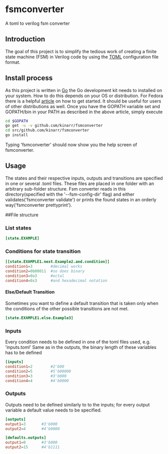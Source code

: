 # fsmconverter
A toml to  verilog fsm converter

## Introduction
The goal of this project is to simplify the tedious work of creating a finite state machine (FSM) in Verilog code by using the [TOML](https://github.com/toml-lang/toml "Tom's Obvious, Minimal Language") configuration file format.

## Install process
As this project is written in [Go](https://golang.org/ "The Go Programming Language") the Go development kit needs to installed on your system. How to do this depends on your OS or distribution.
For Fedora there is a helpful [article](https://developer.fedoraproject.org/tech/languages/go/go-installation.html) on how to get started. It should be useful for users of other distributions as well.
Once you have the GOPATH variable set and GOPATH/bin in your PATH as described in the above article,   simply execute
```sh
cd $GOPATH
go get -u -v github.com/kinarr/fsmconverter
cd src/github.com/kinarr/fsmconverter
go install
```
Typing 'fsmconverter' should now show you the help screen of fsmconverter.

## Usage
The states and their respective inputs, outputs and transitions are specified in one or several .toml files. These files are placed in one folder with an arbitrary sub-folder structure. 
Fsm converter reads in this directory(specified with the '--fsm-config-dir' flag) and either validates('fsmconverter validate') or prints the found states in an orderly way('fsmconverter prettyprint').

##File structure
### List states
```toml
[state.EXAMPLE]
```

### Conditions for state transition
```toml
[[state.EXAMPLE1.next.Example2.and.condition]]
condition1=3        #decimal works
condition2=0b00011  #so does binary
condition3=0o3      #octal
condition4=0x3      #and hexadecimal notation
```

#### Else/Default Transition
Sometimes you want to define a default transition that is taken only when the conditions of the other possible transitions are not met.
```toml
[state.EXAMPLE1.else.Example3]
```

### Inputs
Every condition needs to be defined in one of the toml files used, e.g. 'inputs.toml'
Same as in the outputs, the binary length of these variables has to be defined
```toml
[inputs]
condition1=2		#2'b00
condition2=5		#5'b00000
condition3=3		#3'b000
condition4=4		#4'b0000
```

### Outputs
Outputs need to be defined similarly to to the inputs; for every output variable a default value needs to be specified.
```toml
[outputs]
output1=3		#3'b000
output2=4		#4'b0000

[defaults.outputs]
output1=0		#3'b000
output2=15		#4'b1111
```
